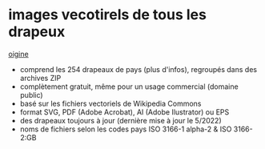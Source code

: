 # images vecotirels de tous les drapeux
[oigine](https://www.drapeauxdespays.fr/telecharger/vectorielles)

- comprend les 254 drapeaux de pays (plus d'infos), regroupés dans des archives ZIP
- complètement gratuit, même pour un usage commercial (domaine public)
- basé sur les fichiers vectoriels de Wikipedia Commons
- format SVG, PDF (Adobe Acrobat), AI (Adobe Ilustrator) ou EPS
- des drapeaux toujours à jour (dernière mise à jour le 5/2022)
- noms de fichiers selon les codes pays ISO 3166-1 alpha-2 & ISO 3166-2:GB